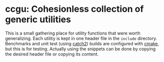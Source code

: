 
# ccgu: Cohesionless collection of generic utilities

This is a small gathering place for utility functions that were worth generalizing. Each utility is
kept in one header file in the `include` directory. Benchmarks and unit test (using
[catch2](https://github.com/catchorg/Catch2)) builds are configured with [cmake](https://cmake.org),
but this is for testing. Actually using the snippets can be done by copying the desired header file
or copying its content.
